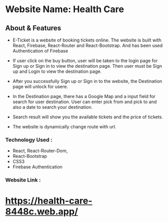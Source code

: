 # Website Name:  Health Care

## About & Features

* E-Ticket is a website of booking tickets online. The website is built with React, Firebase, React-Router and React-Bootstrap. And has been used Authentication of Firebase

* If user click on the buy button, user will be taken to the login page for Sign up or Sign in to view the destination page. Then user must be Sign up and Login to view the destination page.

* After you successfully Sign up or Sign in to the website, the Destination page will unlock for usere.

* In the Destination page, there has a Google Map and a input field for search for user destination. User can enter pick from and pick to and also a date to search your destination.

* Search result will show you the available tickets and the price of tickets.

* The website is dynamically change route with url.

### Technology Used :
* React, React-Router-Dom,
* React-Bootstrap
* CSS3
* Firebase Authentication

### Website Link : 
# https://health-care-8448c.web.app/
